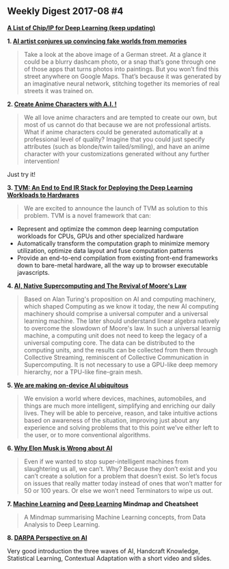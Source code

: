 ## Weekly Digest 2017-08 \#4

**[A List of Chip/IP for Deep Learning (keep updating)](https://medium.com/@shan.tang.g/a-list-of-chip-ip-for-deep-learning-48d05f1759ae)**

**1. [AI artist conjures up convincing fake worlds from memories](https://www.newscientist.com/article/2143784-ai-artist-conjures-up-convincing-fake-worlds-from-memories/)**

>Take a look at the above image of a German street. At a glance it could be a blurry dashcam photo, or a snap that’s gone through one of those apps that turns photos into paintings.
> But you won’t find this street anywhere on Google Maps. That’s because it was generated by an imaginative neural network, stitching together its memories of real streets it was trained on.

**2. [Create Anime Characters with A.I. !](http://make.girls.moe/#/)**

>We all love anime characters and are tempted to create our own, but most of us cannot do that because we are not professional artists. What if anime characters could be generated automatically at a professional level of quality? Imagine that you could just specify attributes (such as blonde/twin tailed/smiling), and have an anime character with your customizations generated without any further intervention!

Just try it!

**3. [TVM: An End to End IR Stack for Deploying the Deep Learning Workloads to Hardwares](http://tvmlang.org/2017/08/17/tvm-release-announcement.html)**

>We are excited to announce the launch of TVM as solution to this problem. TVM is a novel framework that can:

- Represent and optimize the common deep learning computation workloads for CPUs, GPUs and other specialized hardware
- Automatically transform the computation graph to minimize memory utilization, optimize data layout and fuse computation patterns
- Provide an end-to-end compilation from existing front-end frameworks down to bare-metal hardware, all the way up to browser executable javascripts.

**4. [AI, Native Supercomputing and The Revival of Moore's Law](https://arxiv.org/abs/1705.05983)**

>Based on Alan Turing's proposition on AI and computing machinery, which shaped Computing as we know it today, the new AI computing machinery should comprise a universal computer and a universal learning machine. The later should understand linear algebra natively to overcome the slowdown of Moore's law. In such a universal learnig machine, a computing unit does not need to keep the legacy of a universal computing core. The data can be distributed to the computing units, and the results can be collected from them through Collective Streaming, reminiscent of Collective Communication in Supercomputing. It is not necessary to use a GPU-like deep memory hierarchy, nor a TPU-like fine-grain mesh.

**5. [We are making on-device AI ubiquitous](https://www.qualcomm.com/news/onq/2017/08/16/we-are-making-device-ai-ubiquitous)**

>We envision a world where devices, machines, automobiles, and things are much more intelligent, simplifying and enriching our daily lives. They will be able to perceive, reason, and take intuitive actions based on awareness of the situation, improving just about any experience and solving problems that to this point we’ve either left to the user, or to more conventional algorithms.

**6. [Why Elon Musk is Wrong about AI](https://hackernoon.com/why-elon-musk-is-wrong-about-ai-a093b83ac99a)**
>Even if we wanted to stop super-intelligent machines from slaughtering us all, we can’t. Why? Because they don’t exist and you can’t create a solution for a problem that doesn’t exist.
>So let’s focus on issues that really matter today instead of ones that won’t matter for 50 or 100 years. Or else we won’t need Terminators to wipe us out.

**7. [Machine Learning](https://github.com/dformoso/machine-learning-mindmap) and [Deep Learning](https://github.com/dformoso/deeplearning-mindmap) Mindmap and Cheatsheet**
>A Mindmap summarising Machine Learning concepts, from Data Analysis to Deep Learning.

**8. [DARPA Perspective on AI](https://www.darpa.mil/about-us/darpa-perspective-on-ai)**

Very good introduction the three waves of AI, Handcraft Knowledge, Statistical Learning, Contextual Adaptation with a short video and slides.





